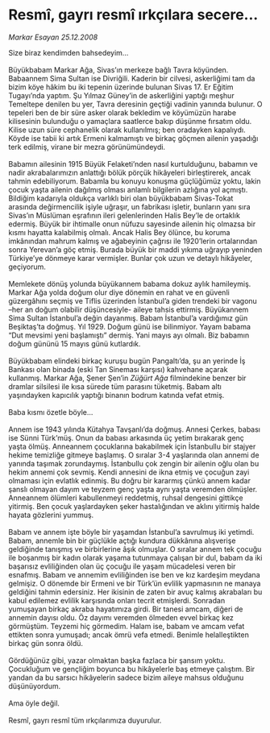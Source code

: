 # Resmî, gayrı resmî ırkçılara secere...

*Markar Esayan 25.12.2008*

<div class="taraf_structure_2col_1zq">
<div class="margen_n">



 <p>Size biraz kendimden bahsedeyim… <br/><br/>Büyükbabam Markar Ağa, Sivas’ın merkeze bağlı Tavra köyünden. Babaannem Sima Sultan ise Divriğili. Kaderin bir cilvesi, askerliğimi tam da bizim köye hâkim bu iki tepenin üzerinde bulunan Sivas 17. Er Eğitim Tugayı’nda yaptım. Şu Yılmaz Güney’in de askerliğini yaptığı meşhur Temeltepe denilen bu yer, Tavra deresinin geçtiği vadinin yanında bulunur. O tepeleri ben de bir süre asker olarak bekledim ve köyümüzün harabe kilisesinin bulunduğu o yamaçlara saatlerce bakıp düşünme fırsatım oldu. Kilise uzun süre cephanelik olarak kullanılmış; ben oradayken kapalıydı. Köyde ise tabii ki artık Ermeni kalmamıştı ve birkaç göçmen ailenin yaşadığı terk edilmiş, virane bir mezra görünümündeydi. <br/><br/>Babamın ailesinin 1915 Büyük Felaketi’nden nasıl kurtulduğunu, babamın ve nadir akrabalarımızın anlattığı bölük pörçük hikâyeleri birleştirerek, ancak tahmin edebiliyorum. Babamla bu konuyu konuşma güçlüğümüz yoktu, lakin çocuk yaşta ailenin dağılmış olması anlamlı bilgilerin azlığına yol açmıştı. Bildiğim kadarıyla oldukça varlıklı biri olan büyükbabam Sivas-Tokat arasında değirmencilik işiyle uğraşır, un fabrikası işletir, bunların yanı sıra Sivas’ın Müslüman eşrafının ileri gelenlerinden Halis Bey’le de ortaklık edermiş. Büyük bir ihtimalle onun nüfuzu sayesinde ailenin hiç olmazsa bir kısmı hayatta kalabilmiş olmalı. Ancak Halis Bey ölünce, bu koruma imkânından mahrum kalmış ve ağabeyinin çağrısı ile 1920’lerin ortalarından sonra Yerevan’a göç etmiş. Burada büyük bir maddi yıkıma uğrayıp yeninden Türkiye’ye dönmeye karar vermişler. Bunlar çok uzun ve detaylı hikâyeler, geçiyorum. <br/><br/>Memlekete dönüş yolunda büyükannem babama dokuz aylık hamileymiş. Markar Ağa yolda doğum olur diye dönemin en rahat ve en güvenli güzergâhını seçmiş ve Tiflis üzerinden İstanbul’a giden trendeki bir vagonu –her an doğum olabilir düşüncesiyle- aileye tahsis ettirmiş. Büyükannem Sima Sultan İstanbul’a değin dayanmış. Babam İstanbul’a vardığımız gün Beşiktaş’ta doğmuş. Yıl 1929. Doğum günü ise bilinmiyor. Yayam babama “Dut mevsimi yeni başlamıştı” dermiş. Yani mayıs ayı olmalı. Biz babamın doğum gününü 15 mayıs günü kutlardık. <br/><br/>Büyükbabam elindeki birkaç kuruşu bugün Pangaltı’da, şu an yerinde İş Bankası olan binada (eski Tan Sineması karşısı) kahvehane açarak kullanmış. Markar Ağa, Şener Şen’in <i>Züğürt Ağa</i> filmindekine benzer bir dramlar silsilesi ile kısa sürede tüm parasını tüketmiş. Babam altı yaşındayken kapıcılık yaptığı binanın bodrum katında vefat etmiş.<br/><br/>Baba kısmı özetle böyle... <br/><br/>Annem ise 1943 yılında Kütahya Tavşanlı’da doğmuş. Annesi Çerkes, babası ise Sünni Türk’müş. Onun da babası arkasında üç yetim bırakarak genç yaşta ölmüş. Anneannem çocuklarına bakabilmek için İstanbullu bir stajyer hekime temizliğe gitmeye başlamış. O sıralar 3-4 yaşlarında olan annemi de yanında taşımak zorundaymış. İstanbullu çok zengin bir ailenin oğlu olan bu hekim annemi çok sevmiş. Kendi annesini de ikna etmiş ve çocuğun zayi olmaması için evlatlık edinmiş. Bu doğru bir kararmış çünkü annem kadar şanslı olmayan dayım ve teyzem genç yaşta aynı yaşta veremden ölmüşler. Anneannem ölümleri kabullenmeyi reddetmiş, ruhsal dengesini gittikçe yitirmiş. Ben çocuk yaşlardayken şeker hastalığından ve aklını yitirmiş halde hayata gözlerini yummuş. <br/><br/>Babam ve annem işte böyle bir yaşamdan İstanbul’a savrulmuş iki yetimdi. Babam, annemle bin bir güçlükle açtığı kundura dükkânına alışverişe geldiğinde tanışmış ve birbirlerine âşık olmuşlar. O sıralar annem tek çocuğu ile boşanmış bir kadın olarak yaşama tutunmaya çalışan bir dul, babam da iki başarısız evliliğinden olan üç çocuğu ile yaşam mücadelesi veren bir esnafmış. Babam ve annemim evliliğinden ise ben ve kız kardeşim meydana gelmişiz. O dönemde bir Ermeni ve bir Türk’ün evlilik yapmasının ne manaya geldiğini tahmin edersiniz. Her ikisinin de zaten bir avuç kalmış akrabaları bu kabul edilemez evlilik karşısında onları tecrit etmişlerdi. Sonradan yumuşayan birkaç akraba hayatımıza girdi. Bir tanesi amcam, diğeri de annemin dayısı oldu. Öz dayımı veremden ölmeden evvel birkaç kez görmüştüm. Teyzemi hiç görmedim. Halam ise, babam ve amcam vefat ettikten sonra yumuşadı; ancak ömrü vefa etmedi. Benimle helalleştikten birkaç gün sonra öldü. <br/><br/>Gördüğünüz gibi, yazar olmaktan başka fazlaca bir şansım yoktu. Çocukluğum ve gençliğim boyunca bu hikâyelerle baş etmeye çalıştım. Bir yandan da bu sarsıcı hikâyelerin sadece bizim aileye mahsus olduğunu düşünüyordum. <br/><br/>Ama öyle değil. <br/><br/>Resmî, gayrı resmî tüm ırkçılarımıza duyurulur.</p>

<br/>


<div id="taraf_not">
</div>

</div>


</div>
